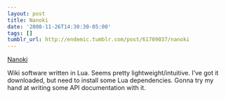 ```yaml
---
layout: post
title: Nanoki
date: '2008-11-26T14:30:30-05:00'
tags: []
tumblr_url: http://endemic.tumblr.com/post/61709037/nanoki
---
```

[Nanoki](http://svr225.stepx.com:3388/nanoki)  

Wiki software written in Lua. Seems pretty lightweight/intuitive. I’ve got it downloaded, but need to install some Lua dependencies. Gonna try my hand at writing some API documentation with it.

